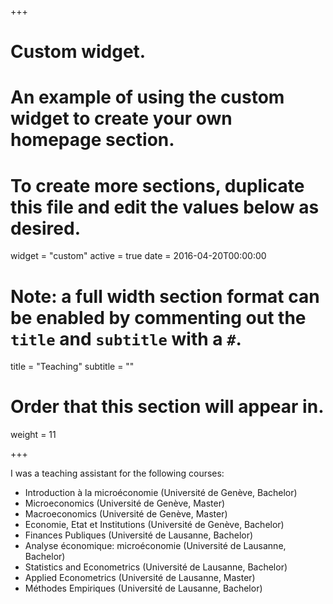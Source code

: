 +++
# Custom widget.
# An example of using the custom widget to create your own homepage section.
# To create more sections, duplicate this file and edit the values below as desired.
widget = "custom"
active = true
date = 2016-04-20T00:00:00

# Note: a full width section format can be enabled by commenting out the `title` and `subtitle` with a `#`.
title = "Teaching"
subtitle = ""

# Order that this section will appear in.
weight = 11

+++


I was a teaching assistant for the following courses:

- Introduction à la microéconomie (Université de Genève, Bachelor)
- Microeconomics (Université de Genève, Master)
- Macroeconomics (Université de Genève, Master)
- Economie, Etat et Institutions (Université de Genève, Bachelor)
- Finances Publiques (Université de Lausanne, Bachelor)
- Analyse économique: microéconomie (Université de Lausanne, Bachelor)
- Statistics and Econometrics (Université de Lausanne, Bachelor)
- Applied Econometrics (Université de Lausanne, Master)
- Méthodes Empiriques (Université de Lausanne, Bachelor)